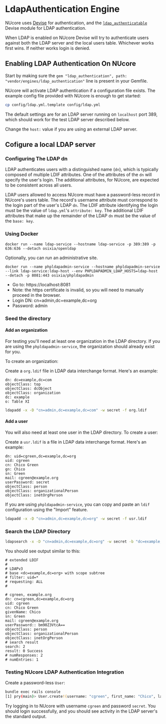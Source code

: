 # LdapAuthentication Engine

NUcore uses [Devise](https://github.com/plataformatec/devise) for authentication,
and the [`ldap_authenticatable`](https://github.com/cschiewek/devise_ldap_authenticatable)
Devise module for LDAP authentication.

When LDAP is enabled on NUcore Devise will try to authenticate users against
both the LDAP server and the local users table. Whichever works first wins.
If neither works login is denied.

## Enabling LDAP Authentication On NUcore

Start by making sure the `gem "ldap_authentication", path: "vendor/engines/ldap_authentication"`
line is present in your Gemfile.

NUcore will activate LDAP authentication if a configuration file exists.
The example config file provided with NUcore is enough to get started:

```bash
cp config/ldap.yml.template config/ldap.yml
```

The default settings are for an LDAP server running on `localhost` port 389,
which should work for the test LDAP server described below.

Change the `host:` value if you are using an external LDAP server.

## Cofigure a local LDAP server

### Configuring The LDAP dn

LDAP authenticates users with a distinguished name (`dn`), which is typically
composed of multiple LDIF attributes. One of the attributes of the `dn` will
specify the user's login. The additional attributes, for NUcore, are expected
to be consistent across all users.

LDAP users allowed to access NUcore must have a password-less record in
NUcore's users table. The record's username attribute must correspond to the
login part of the user's LDAP `dn`. The LDIF attribute identifying the login
must be the value of `ldap.yml`'s `attribute: key`.
The additional LDIF attributes that make up the remainder of the LDAP `dn` must
be the value of the `base: key`.

### Using Docker

```
docker run --name ldap-service --hostname ldap-service -p 389:389 -p 636:636 --detach osixia/openldap
```

Optionally, you can run an administrative site.

```
docker run --name phpldapadmin-service --hostname phpldapadmin-service --link ldap-service:ldap-host --env PHPLDAPADMIN_LDAP_HOSTS=ldap-host --detach -p 8081:443 osixia/phpldapadmin
```

* Go to: https://localhost:8081
* Note: the https certificate is invalid, so you will need to manually proceed in the browser.
* Login DN: cn=admin,dc=example,dc=org
* Password: admin

### Seed the directory

#### Add an organization

For testing you'll need at least one organization in the LDAP directory. If you are using
the `phpldapadmin-service`, the organization should already exist for you.

To create an organization:

Create a `org.ldif` file in LDAP data interchange format. Here's an example:

```
dn: dc=example,dc=com
objectClass: top
objectClass: dcObject
objectClass: organization
dc: example
o: Table XI
```

```bash
ldapadd -x -D "cn=admin,dc=example,dc=com" -w secret -f org.ldif
```

#### Add a user

You will also need at least one user in the LDAP directory. To create a user:

Create a `usr.ldif` is a file in LDAP data interchange format. Here's an example:

```
dn: uid=cgreen,dc=example,dc=org
uid: cgreen
cn: Chico Green
gn: Chico
sn: Green
mail: cgreen@example.org
userPassword: secret
objectClass: person
objectClass: organizationalPerson
objectClass: inetOrgPerson
```

If you are using `phpldapadmin-service`, you can copy and paste an `ldif` configuration
using the "Import" feature.

```bash
ldapadd -x -D "cn=admin,dc=example,dc=org" -w secret -f usr.ldif
```

### Search the LDAP Directory

```bash
ldapsearch -x -D "cn=admin,dc=example,dc=org" -w secret -b "dc=example,dc=org" "uid=*"
```

You should see output similar to this:

```
# extended LDIF
#
# LDAPv3
# base <dc=example,dc=org> with scope subtree
# filter: uid=*
# requesting: ALL
#

# cgreen, example.org
dn: cn=cgreen,dc=example,dc=org
uid: cgreen
cn: Chico Green
givenName: Chico
sn: Green
mail: cgreen@example.org
userPassword:: bm90Z3VtcA==
objectClass: person
objectClass: organizationalPerson
objectClass: inetOrgPerson
# search result
search: 2
result: 0 Success
# numResponses: 2
# numEntries: 1
```

### Testing NUcore LDAP Authentication Integration

Create a password-less `User`:

```bash
bundle exec rails console
[1] pry(main)> User.create!(username: "cgreen", first_name: "Chico", last_name: "Green", email: "cgreen@example.org")
```

Try logging in to NUcore with username `cgreen` and password `secret`.
You should login successfully, and you should see activity in the LDAP server's
the standard output.
